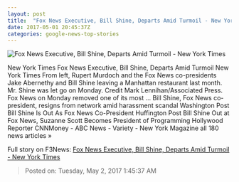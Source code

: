 ```yaml
---
layout: post
title:  "Fox News Executive, Bill Shine, Departs Amid Turmoil - New York Times"
date: 2017-05-01 20:45:37Z
categories: google-news-top-stories
---
```


![Fox News Executive, Bill Shine, Departs Amid Turmoil - New York Times](https://static01.nyt.com/images/2017/05/02/business/02SHINE/02SHINE-facebookJumbo.jpg)

New York Times Fox News Executive, Bill Shine, Departs Amid Turmoil New York Times From left, Rupert Murdoch and the Fox News co-presidents Jake Abernethy and Bill Shine leaving a Manhattan restaurant last month. Mr. Shine was let go on Monday. Credit Mark Lennihan/Associated Press. Fox News on Monday removed one of its most ... Bill Shine, Fox News co-president, resigns from network amid harassment scandal Washington Post Bill Shine Is Out As Fox News Co-President Huffington Post Bill Shine Out at Fox News, Suzanne Scott Becomes President of Programming Hollywood Reporter CNNMoney - ABC News - Variety - New York Magazine all 180 news articles »


Full story on F3News: [Fox News Executive, Bill Shine, Departs Amid Turmoil - New York Times](http://www.f3nws.com/n/QzfhSH)

> Posted on: Tuesday, May 2, 2017 1:45:37 AM
